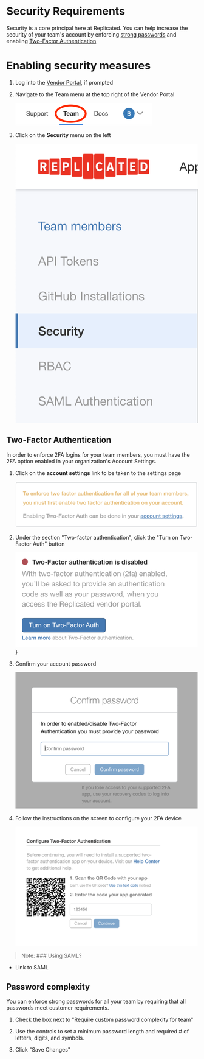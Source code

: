 # Security Requirements
Security is a core principal here at Replicated.  You can help increase the
security of your team's account by enforcing [strong passwords]() and
enabling [Two-Factor Authentication]()

# Enabling security measures
1. Log into the [Vendor Portal](https://vendor.replicated.com), if prompted

1. Navigate to the Team menu at the top right of the Vendor Portal

    ![Team](img/team-top-menu-button.png)

1. Click on the **Security** menu on the left

    ![Security](img/security/security-menu.png)

## Two-Factor Authentication
In order to enforce 2FA logins for your team members, you must have the 2FA
option enabled in your organization's Account Settings.

1. Click on the **account settings** link to be taken to the settings page

    ![Account Settings](img/security/account-settings.png)

1. Under the section "Two-factor authentication", click the "Turn on Two-Factor
Auth" button

    ![Turn on Two-Factor Auth](img/security/enable-2fa-button.png)}

1. Confirm your account password

    ![Password Dialog](img/security/password-dialog.png)

1. Follow the instructions on the screen to configure your 2FA device

    ![Configure Device](img/security/configure-device.png)

>Note: ### Using SAML?
- Link to SAML

## Password complexity
You can enforce strong passwords for all your team by requiring that all
passwords meet customer requirements.

1. Check the box next to "Require custom password complexity for team"

1. Use the controls to set a minimum password length and required # of letters,
digits, and symbols.

1. Click "Save Changes"


